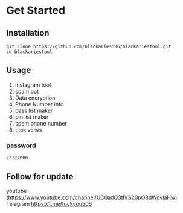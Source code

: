 # Get Started

## Installation
```
git clone https://github.com/blackaries506/blackariestool.git
cd blackariestool
```

## Usage
1. instagram tool
2. spam bot
3. Data encryption
4. Phone Number info
6. pass list maker
7. pin list maker
8. spam phone number
9. titok veiws
 
### password
```
23122006
```

## Follow for update
youtube (https://www.youtube.com/channel/UC0adQ3tIVS20pO8dWovlaHw)                                                                            
Telegram https://t.me/fuckyou506




